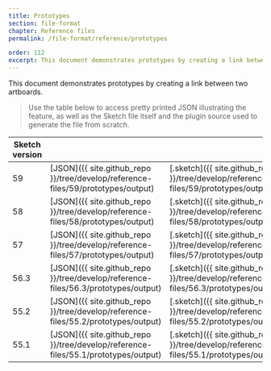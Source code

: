 ```yaml
---
title: Prototypes
section: file-format
chapter: Reference files
permalink: /file-format/reference/prototypes

order: 112
excerpt: This document demonstrates prototypes by creating a link between two artboards.
---
```


This document demonstrates prototypes by creating a link between two artboards.

> Use the table below to access pretty printed JSON illustrating the feature, as well as the Sketch file itself and the plugin source used to generate the file from scratch.

| Sketch version |  |  |  |
| --- | --- | --- | --- |
| 59 | [JSON]({{ site.github_repo }}/tree/develop/reference-files/59/prototypes/output) | [.sketch]({{ site.github_repo }}/tree/develop/reference-files/59/prototypes/output.sketch) | [Generator plugin]({{ site.github_repo }}/tree/develop/reference-files/plugin.sketchplugin/Contents/Sketch/prototypes.js) |
| 58 | [JSON]({{ site.github_repo }}/tree/develop/reference-files/58/prototypes/output) | [.sketch]({{ site.github_repo }}/tree/develop/reference-files/58/prototypes/output.sketch) | [Generator plugin]({{ site.github_repo }}/tree/develop/reference-files/plugin.sketchplugin/Contents/Sketch/prototypes.js) |
| 57 | [JSON]({{ site.github_repo }}/tree/develop/reference-files/57/prototypes/output) | [.sketch]({{ site.github_repo }}/tree/develop/reference-files/57/prototypes/output.sketch) | [Generator plugin]({{ site.github_repo }}/tree/develop/reference-files/plugin.sketchplugin/Contents/Sketch/prototypes.js) |
| 56.3 | [JSON]({{ site.github_repo }}/tree/develop/reference-files/56.3/prototypes/output) | [.sketch]({{ site.github_repo }}/tree/develop/reference-files/56.3/prototypes/output.sketch) | [Generator plugin]({{ site.github_repo }}/tree/develop/reference-files/plugin.sketchplugin/Contents/Sketch/prototypes.js) |
| 55.2 | [JSON]({{ site.github_repo }}/tree/develop/reference-files/55.2/prototypes/output) | [.sketch]({{ site.github_repo }}/tree/develop/reference-files/55.2/prototypes/output.sketch) | [Generator plugin]({{ site.github_repo }}/tree/develop/reference-files/plugin.sketchplugin/Contents/Sketch/prototypes.js) |
| 55.1 | [JSON]({{ site.github_repo }}/tree/develop/reference-files/55.1/prototypes/output) | [.sketch]({{ site.github_repo }}/tree/develop/reference-files/55.1/prototypes/output.sketch) | [Generator plugin]({{ site.github_repo }}/tree/develop/reference-files/plugin.sketchplugin/Contents/Sketch/prototypes.js) |

